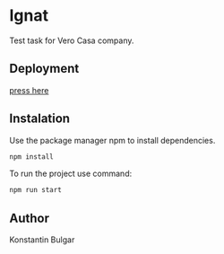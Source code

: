 # Ignat

Test task for Vero Casa company.

## Deployment

[press here](https://konstbl.github.io/IGNAT/)

## Instalation

Use the package manager npm to install dependencies.

```bash
npm install
```

To run the project use command:

```bash
npm run start
```

## Author

Konstantin Bulgar

